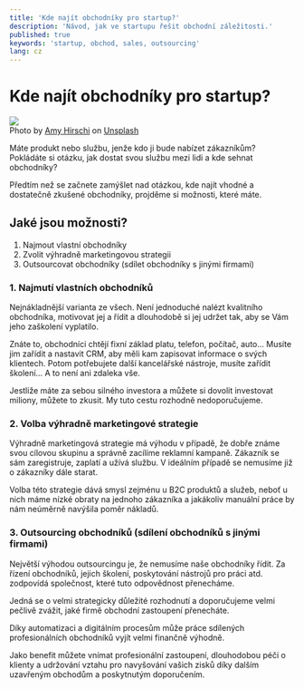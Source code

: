 ```yaml
---
title: 'Kde najít obchodníky pro startup?'
description: 'Návod, jak ve startupu řešit obchodní záležitosti.'
published: true
keywords: 'startup, obchod, sales, outsourcing'
lang: cz
---
```

# Kde najít obchodníky pro startup?

<div class="img-box-right">
    <img src="/assets/photos/articles/sales_meeting.jpg" />
    <br />
    <span class="img-caption">Photo by <a href="https://unsplash.com/@amyhirschi?utm_source=unsplash&amp;utm_medium=referral&amp;utm_content=creditCopyText">Amy Hirschi</a> on <a href="https://unsplash.com/s/photos/meeting?utm_source=unsplash&amp;utm_medium=referral&amp;utm_content=creditCopyText">Unsplash</a></>
</div>

Máte produkt nebo službu, jenže kdo ji bude nabízet zákazníkům?
Pokládáte si otázku, jak dostat svou službu mezi lidi a
kde sehnat obchodníky?

Předtím než se začnete zamýšlet nad otázkou, kde najít vhodné
a dostatečně zkušené obchodníky, projděme si možnosti, které máte.

## Jaké jsou možnosti?
1. Najmout vlastní obchodníky
2. Zvolit výhradně marketingovou strategii
3. Outsourcovat obchodníky (sdílet obchodníky s jinými firmami)

### 1. Najmutí vlastních obchodníků 

Nejnákladnější varianta ze všech. Není jednoduché nalézt
kvalitního obchodníka, motivovat jej a řídit a dlouhodobě
si jej udržet tak, aby se Vám jeho zaškolení vyplatilo.

Znáte to, obchodníci chtějí fixní základ platu,
telefon, počítač, auto… Musíte jim zařídit a nastavit CRM,
aby měli kam zapisovat informace o svých klientech.
Potom potřebujete další kancelářské nástroje, musíte zařídit školení…
A to není ani zdaleka vše.

Jestliže máte za sebou silného investora a můžete si dovolit
investovat miliony, můžete to zkusit. My tuto cestu
rozhodně nedoporučujeme.

### 2. Volba výhradně marketingové strategie

Výhradně marketingová strategie má výhodu v případě, že
dobře známe svou cílovou skupinu a správně zacílíme reklamní
kampaně. Zákazník se sám zaregistruje, zaplatí a užívá službu.
V ideálním případě se nemusíme již o zákazníky dále starat.

Volba této strategie dává smysl zejménu u B2C produktů a služeb,
neboť u nich máme nízké obraty na jednoho zákazníka a
jakákoliv manuální práce by nám neúměrně navýšila poměr nákladů.

### 3. Outsourcing obchodníků (sdílení obchodníků s jinými firmami)

Největší výhodou outsourcingu je, že nemusíme naše obchodníky
řídit. Za řízení obchodníků, jejich školení, poskytování nástrojů
pro práci atd. zodpovídá společnost, které tuto odpovědnost
přenecháme.

Jedná se o velmi strategicky důležité rozhodnutí a doporučujeme
velmi pečlivě zvážit, jaké firmě obchodní zastoupení přenecháte.

Díky automatizaci a digitálním procesům může práce sdílených
profesionálních obchodníků vyjít velmi finančně výhodně.

Jako benefit můžete vnímat profesionální zastoupení, dlouhodobou
péči o klienty a udržování vztahu pro navyšování vašich zisků
díky dalším uzavřeným obchodům a poskytnutým doporučením. 
